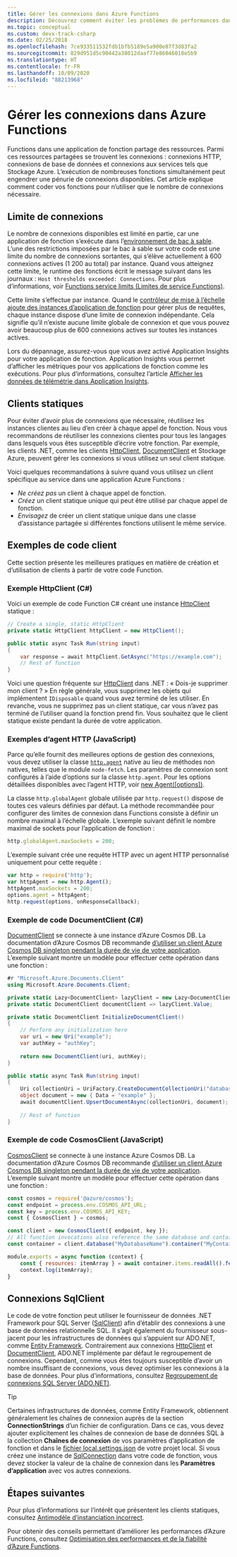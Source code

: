 ```yaml
---
title: Gérer les connexions dans Azure Functions
description: Découvrez comment éviter les problèmes de performances dans Azure Functions à l’aide de clients de connexion statiques.
ms.topic: conceptual
ms.custom: devx-track-csharp
ms.date: 02/25/2018
ms.openlocfilehash: 7ce933511532fdb1bfb5189e5a900e87f3d83fa2
ms.sourcegitcommit: 829d951d5c90442a38012daaf77e86046018e5b9
ms.translationtype: HT
ms.contentlocale: fr-FR
ms.lasthandoff: 10/09/2020
ms.locfileid: "88213968"
---
```

# <a name="manage-connections-in-azure-functions"></a>Gérer les connexions dans Azure Functions

Functions dans une application de fonction partage des ressources. Parmi ces ressources partagées se trouvent les connexions : connexions HTTP, connexions de base de données et connexions aux services tels que Stockage Azure. L’exécution de nombreuses fonctions simultanément peut engendrer une pénurie de connexions disponibles. Cet article explique comment coder vos fonctions pour n’utiliser que le nombre de connexions nécessaire.

## <a name="connection-limit"></a>Limite de connexions

Le nombre de connexions disponibles est limité en partie, car une application de fonction s’exécute dans l’[environnement de bac à sable](https://github.com/projectkudu/kudu/wiki/Azure-Web-App-sandbox). L’une des restrictions imposées par le bac à sable sur votre code est une limite du nombre de connexions sortantes, qui s’élève actuellement à 600 connexions actives (1 200 au total) par instance. Quand vous atteignez cette limite, le runtime des fonctions écrit le message suivant dans les journaux : `Host thresholds exceeded: Connections`. Pour plus d’informations, voir [Functions service limits (Limites de service Functions)](functions-scale.md#service-limits).

Cette limite s’effectue par instance. Quand le [contrôleur de mise à l’échelle ajoute des instances d’application de fonction](functions-scale.md#how-the-consumption-and-premium-plans-work) pour gérer plus de requêtes, chaque instance dispose d’une limite de connexion indépendante. Cela signifie qu’il n’existe aucune limite globale de connexion et que vous pouvez avoir beaucoup plus de 600 connexions actives sur toutes les instances actives.

Lors du dépannage, assurez-vous que vous avez activé Application Insights pour votre application de fonction. Application Insights vous permet d’afficher les métriques pour vos applications de fonction comme les exécutions. Pour plus d’informations, consultez l’article [Afficher les données de télémétrie dans Application Insights](functions-monitoring.md#view-telemetry-in-application-insights).  

## <a name="static-clients"></a>Clients statiques

Pour éviter d’avoir plus de connexions que nécessaire, réutilisez les instances clientes au lieu d’en créer à chaque appel de fonction. Nous vous recommandons de réutiliser les connexions clientes pour tous les langages dans lesquels vous êtes susceptible d’écrire votre fonction. Par exemple, les clients .NET, comme les clients [HttpClient](/dotnet/api/system.net.http.httpclient?view=netcore-3.1), [DocumentClient](/dotnet/api/microsoft.azure.documents.client.documentclient) et Stockage Azure, peuvent gérer les connexions si vous utilisez un seul client statique.

Voici quelques recommandations à suivre quand vous utilisez un client spécifique au service dans une application Azure Functions :

- *Ne créez pas* un client à chaque appel de fonction.
- *Créez* un client statique unique qui peut être utilisé par chaque appel de fonction.
- *Envisagez* de créer un client statique unique dans une classe d’assistance partagée si différentes fonctions utilisent le même service.

## <a name="client-code-examples"></a>Exemples de code client

Cette section présente les meilleures pratiques en matière de création et d’utilisation de clients à partir de votre code Function.

### <a name="httpclient-example-c"></a>Exemple HttpClient (C#)

Voici un exemple de code Function C# créant une instance [HttpClient](/dotnet/api/system.net.http.httpclient?view=netcore-3.1) statique :

```cs
// Create a single, static HttpClient
private static HttpClient httpClient = new HttpClient();

public static async Task Run(string input)
{
    var response = await httpClient.GetAsync("https://example.com");
    // Rest of function
}
```

Voici une question fréquente sur [HttpClient](/dotnet/api/system.net.http.httpclient?view=netcore-3.1) dans .NET : « Dois-je supprimer mon client ? » En règle générale, vous supprimez les objets qui implémentent `IDisposable` quand vous avez terminé de les utiliser. En revanche, vous ne supprimez pas un client statique, car vous n’avez pas terminé de l’utiliser quand la fonction prend fin. Vous souhaitez que le client statique existe pendant la durée de votre application.

### <a name="http-agent-examples-javascript"></a>Exemples d’agent HTTP (JavaScript)

Parce qu’elle fournit des meilleures options de gestion des connexions, vous devez utiliser la classe [`http.agent`](https://nodejs.org/dist/latest-v6.x/docs/api/http.html#http_class_http_agent) native au lieu de méthodes non natives, telles que le module `node-fetch`. Les paramètres de connexion sont configurés à l’aide d’options sur la classe `http.agent`. Pour les options détaillées disponibles avec l’agent HTTP, voir [new Agent(\[options\])](https://nodejs.org/dist/latest-v6.x/docs/api/http.html#http_new_agent_options).

La classe `http.globalAgent` globale utilisée par `http.request()` dispose de toutes ces valeurs définies par défaut. La méthode recommandée pour configurer des limites de connexion dans Functions consiste à définir un nombre maximal à l’échelle globale. L’exemple suivant définit le nombre maximal de sockets pour l’application de fonction :

```js
http.globalAgent.maxSockets = 200;
```

 L’exemple suivant crée une requête HTTP avec un agent HTTP personnalisé uniquement pour cette requête :

```js
var http = require('http');
var httpAgent = new http.Agent();
httpAgent.maxSockets = 200;
options.agent = httpAgent;
http.request(options, onResponseCallback);
```

### <a name="documentclient-code-example-c"></a>Exemple de code DocumentClient (C#)

[DocumentClient](/dotnet/api/microsoft.azure.documents.client.documentclient) se connecte à une instance d’Azure Cosmos DB. La documentation d’Azure Cosmos DB recommande [d’utiliser un client Azure Cosmos DB singleton pendant la durée de vie de votre application](../cosmos-db/performance-tips.md#sdk-usage). L’exemple suivant montre un modèle pour effectuer cette opération dans une fonction :

```cs
#r "Microsoft.Azure.Documents.Client"
using Microsoft.Azure.Documents.Client;

private static Lazy<DocumentClient> lazyClient = new Lazy<DocumentClient>(InitializeDocumentClient);
private static DocumentClient documentClient => lazyClient.Value;

private static DocumentClient InitializeDocumentClient()
{
    // Perform any initialization here
    var uri = new Uri("example");
    var authKey = "authKey";
    
    return new DocumentClient(uri, authKey);
}

public static async Task Run(string input)
{
    Uri collectionUri = UriFactory.CreateDocumentCollectionUri("database", "collection");
    object document = new { Data = "example" };
    await documentClient.UpsertDocumentAsync(collectionUri, document);
    
    // Rest of function
}
```

### <a name="cosmosclient-code-example-javascript"></a>Exemple de code CosmosClient (JavaScript)
[CosmosClient](/javascript/api/@azure/cosmos/cosmosclient) se connecte à une instance Azure Cosmos DB. La documentation d’Azure Cosmos DB recommande [d’utiliser un client Azure Cosmos DB singleton pendant la durée de vie de votre application](../cosmos-db/performance-tips.md#sdk-usage). L’exemple suivant montre un modèle pour effectuer cette opération dans une fonction :

```javascript
const cosmos = require('@azure/cosmos');
const endpoint = process.env.COSMOS_API_URL;
const key = process.env.COSMOS_API_KEY;
const { CosmosClient } = cosmos;

const client = new CosmosClient({ endpoint, key });
// All function invocations also reference the same database and container.
const container = client.database("MyDatabaseName").container("MyContainerName");

module.exports = async function (context) {
    const { resources: itemArray } = await container.items.readAll().fetchAll();
    context.log(itemArray);
}
```

## <a name="sqlclient-connections"></a>Connexions SqlClient

Le code de votre fonction peut utiliser le fournisseur de données .NET Framework pour SQL Server ([SqlClient](/dotnet/api/system.data.sqlclient?view=dotnet-plat-ext-3.1)) afin d’établir des connexions à une base de données relationnelle SQL. Il s’agit également du fournisseur sous-jacent pour les infrastructures de données qui s’appuient sur ADO.NET, comme [Entity Framework](/ef/ef6/). Contrairement aux connexions [HttpClient](/dotnet/api/system.net.http.httpclient?view=netcore-3.1) et [DocumentClient](/dotnet/api/microsoft.azure.documents.client.documentclient), ADO.NET implémente par défaut le regroupement de connexions. Cependant, comme vous êtes toujours susceptible d’avoir un nombre insuffisant de connexions, vous devez optimiser les connexions à la base de données. Pour plus d’informations, consultez [Regroupement de connexions SQL Server (ADO.NET)](/dotnet/framework/data/adonet/sql-server-connection-pooling).

> [!TIP]
> Certaines infrastructures de données, comme Entity Framework, obtiennent généralement les chaînes de connexion auprès de la section **ConnectionStrings** d’un fichier de configuration. Dans ce cas, vous devez ajouter explicitement les chaînes de connexion de base de données SQL à la collection **Chaînes de connexion** de vos paramètres d’application de fonction et dans le [fichier local.settings.json](functions-run-local.md#local-settings-file) de votre projet local. Si vous créez une instance de [SqlConnection](/dotnet/api/system.data.sqlclient.sqlconnection?view=dotnet-plat-ext-3.1) dans votre code de fonction, vous devez stocker la valeur de la chaîne de connexion dans les **Paramètres d’application** avec vos autres connexions.

## <a name="next-steps"></a>Étapes suivantes

Pour plus d’informations sur l’intérêt que présentent les clients statiques, consultez [Antimodèle d’instanciation incorrect](/azure/architecture/antipatterns/improper-instantiation/).

Pour obtenir des conseils permettant d’améliorer les performances d’Azure Functions, consultez [Optimisation des performances et de la fiabilité d’Azure Functions](functions-best-practices.md).
